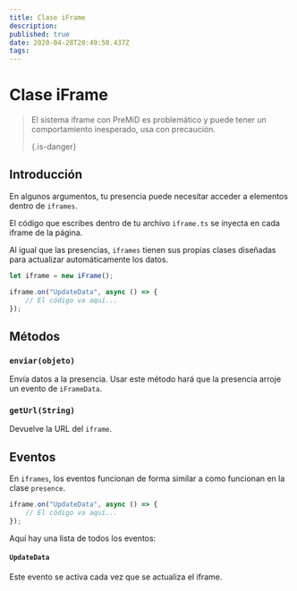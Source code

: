 ```yaml
---
title: Clase iFrame
description:
published: true
date: 2020-04-28T20:49:50.437Z
tags:
---
```


# Clase iFrame
> El sistema iframe con PreMiD es problemático y puede tener un comportamiento inesperado, usa con precaución. 
> 
> {.is-danger}

## Introducción

En algunos argumentos, tu presencia puede necesitar acceder a elementos dentro de `iframes`.

El código que escribes dentro de tu archivo `iframe.ts` se inyecta en cada iframe de la página.

Al igual que las presencias, `iframes` tienen sus propias clases diseñadas para actualizar automáticamente los datos.

```typescript
let iframe = new iFrame();

iframe.on("UpdateData", async () => {
    // El código va aquí...
});
```

## Métodos

### `enviar(objeto)`
Envía datos a la presencia. Usar este método hará que la presencia arroje un evento de `iFrameData`.

### `getUrl(String)`
Devuelve la URL del `iframe`.

## Eventos
En `iframes`, los eventos funcionan de forma similar a como funcionan en la clase `presence`.

```typescript
iframe.on("UpdateData", async () => {
    // El código va aquí...
});
```

Aquí hay una lista de todos los eventos:

#### `UpdateData`

Este evento se activa cada vez que se actualiza el iframe.